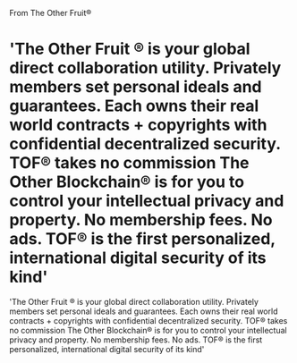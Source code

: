 From The Other Fruit® 


'The Other Fruit ® is your global direct collaboration utility. Privately members set personal ideals and guarantees. Each owns their real world contracts + copyrights with confidential decentralized security. TOF® takes no commission The Other Blockchain® is for you to control your intellectual privacy and property. No membership fees. No ads. TOF® is the first personalized, international digital security of its kind'
=======
'The Other Fruit ® is your global direct collaboration utility. Privately members set personal ideals and guarantees. Each owns their real world contracts + copyrights with confidential decentralized security. TOF® takes no commission The Other Blockchain® is for you to control your intellectual privacy and property. No membership fees. No ads. TOF® is the first personalized, international digital security of its kind'
